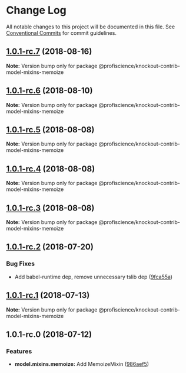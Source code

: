 # Change Log

All notable changes to this project will be documented in this file.
See [Conventional Commits](https://conventionalcommits.org) for commit guidelines.

<a name="1.0.1-rc.7"></a>
## [1.0.1-rc.7](https://github.com/Profiscience/knockout-contrib/compare/@profiscience/knockout-contrib-model-mixins-memoize@1.0.1-rc.6...@profiscience/knockout-contrib-model-mixins-memoize@1.0.1-rc.7) (2018-08-16)

**Note:** Version bump only for package @profiscience/knockout-contrib-model-mixins-memoize





<a name="1.0.1-rc.6"></a>
## [1.0.1-rc.6](https://github.com/Profiscience/knockout-contrib/compare/@profiscience/knockout-contrib-model-mixins-memoize@1.0.1-rc.5...@profiscience/knockout-contrib-model-mixins-memoize@1.0.1-rc.6) (2018-08-10)

**Note:** Version bump only for package @profiscience/knockout-contrib-model-mixins-memoize





<a name="1.0.1-rc.5"></a>
## [1.0.1-rc.5](https://github.com/Profiscience/knockout-contrib/compare/@profiscience/knockout-contrib-model-mixins-memoize@1.0.1-rc.4...@profiscience/knockout-contrib-model-mixins-memoize@1.0.1-rc.5) (2018-08-08)

**Note:** Version bump only for package @profiscience/knockout-contrib-model-mixins-memoize





<a name="1.0.1-rc.4"></a>
## [1.0.1-rc.4](https://github.com/Profiscience/knockout-contrib/compare/@profiscience/knockout-contrib-model-mixins-memoize@1.0.1-rc.3...@profiscience/knockout-contrib-model-mixins-memoize@1.0.1-rc.4) (2018-08-08)

**Note:** Version bump only for package @profiscience/knockout-contrib-model-mixins-memoize





<a name="1.0.1-rc.3"></a>
## [1.0.1-rc.3](https://github.com/Profiscience/knockout-contrib/compare/@profiscience/knockout-contrib-model-mixins-memoize@1.0.1-rc.2...@profiscience/knockout-contrib-model-mixins-memoize@1.0.1-rc.3) (2018-08-08)

**Note:** Version bump only for package @profiscience/knockout-contrib-model-mixins-memoize





<a name="1.0.1-rc.2"></a>
## [1.0.1-rc.2](https://github.com/Profiscience/knockout-contrib/compare/@profiscience/knockout-contrib-model-mixins-memoize@1.0.1-rc.1...@profiscience/knockout-contrib-model-mixins-memoize@1.0.1-rc.2) (2018-07-20)


### Bug Fixes

* Add babel-runtime dep, remove unnecessary tslib dep ([9fca55a](https://github.com/Profiscience/knockout-contrib/commit/9fca55a))




<a name="1.0.1-rc.1"></a>
## [1.0.1-rc.1](https://github.com/Profiscience/knockout-contrib/compare/@profiscience/knockout-contrib-model-mixins-memoize@1.0.1-rc.0...@profiscience/knockout-contrib-model-mixins-memoize@1.0.1-rc.1) (2018-07-13)




**Note:** Version bump only for package @profiscience/knockout-contrib-model-mixins-memoize

<a name="1.0.1-rc.0"></a>
## 1.0.1-rc.0 (2018-07-12)


### Features

* **model.mixins.memoize:** Add MemoizeMixin ([986aef5](https://github.com/Profiscience/knockout-contrib/commit/986aef5))
